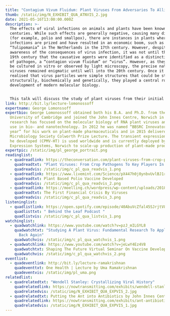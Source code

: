 ```yaml
---
title: "Contagium Vivum Fluidum: Plant Viruses From Adversaries To Allies"
thumb: /static/img/N_EXHIBIT_QUA_ATNVIS_2.jpg
date: 2021-05-16T13:00:00.000Z
description: >-
  The effects of viral infections on animals and plants have been known for
  centuries. While such effects are generally negative, causing many diseases
  (for example, polio and smallpox), there are instances in plants where virus
  infections are prized and have resulted in an economic boom, such as
  “Tulipomania” in The Netherlands in the 17th century. However, despite
  awareness of the consequences of virus infection, it was not until the late
  19th century that the causative agents were identified as a distinctive class
  of pathogen, a “contagion vivum fluidum” or “virus”. However, as they cannot
  be cultured in vitro or observed by light microscopy, the precise nature of
  viruses remained enigmatic until well into the 20th century. Once it was
  realised that virus particles were simple structures that could be studied
  structurally, biochemically and genetically, they played a central role in the
  development of modern molecular biology. 


  This talk will discuss the study of plant viruses from their initial characterisation as disease-causing organisms, through their role in our understanding of virus structures and genetics, to their current deployment for combatting animal diseases through the creation of novel vaccines, diagnostic reagents and anti-cancer therapies. We’ve come a long way since viruses were first recognised approximately 120 years ago!
link: http://bit.ly/lecture-lomonossoff
expertname: George Lomonssoff
expertbio: George Lomonossoff obtained both his B.A. and Ph.D. from the
  University of Cambridge and joined the John Innes Centre, Norwich in 1980. His
  research has focused on the molecular biology of RNA plant viruses and their
  use in bio- and nanotechnology. In 2012 he was named “BBSRC Innovator of the
  year” for his work on plant-made pharmaceuticals and in 2015 delivered the
  Microbiology Society Colworth Prize Lecture. The transient expression system
  he developed (CPMV-HT) is used worldwide and is currently deployed by Leaf
  Expression Systems, Norwich to scale-up production of plant-made products.
expertpic: /static/img/pl_george_portrait.png
readinglist:
  - quadreadlink: https://theconversation.com/plant-viruses-from-crop-pathogens-to-key-players-in-bio-nanotechnology-47235
    quadreadtxt: "Plant Viruses: From Crop Pathogens To Key Players In Bio-Nanotechnology"
    quadreadvis: /static/img/c_pl_qua_readvis_1.png
  - quadreadlink: https://www.livemint.com/Science/pX447h0j0ynbvUvlBJ1rZM/Plant-based-polio-vaccine-developed-scientists.html
    quadreadtxt: Plant Based Polio Vaccine Developed
    quadreadvis: /static/img/c_pl_qua_readvis_2.png
  - quadreadlink: https://moelling.ch/wordpress/wp-content/uploads/2018/01/Rev_Roum-_Tulipomania-3.pdf
    quadreadtxt: The First Financial Crisis By Viruses
    quadreadvis: /static/img/c_pl_qua_readvis_3.png
listeninglist:
  - quadlistlink: https://open.spotify.com/episode/40AbuVcZfal45SJrjtV8HL
    quadlisttxt: " Behind the Leaf Podcast "
    quadlistvis: /static/img/c_pl_qua_listvis_1.png
watchinglist:
  - quadwatchlink: https://www.youtube.com/watch?v=pzJ_mILGYL8
    quadwatchtxt: "Studying A Plant Virus: Fundamental Research To Application And
      Back Again"
    quadwatchvis: /static/img/c_pl_qua_watchvis_1.png
  - quadwatchlink: https://www.youtube.com/watch?v=jeLwY4Ez4V8
    quadwatchtxt: Shaping The Future Virtual Seminar On Vaccine Development
    quadwatchvis: /static/img/c_pl_qua_watchvis_2.png
eventlist:
  - quadeventlink: http://bit.ly/lecture-ramakrishnan
    quadeventtxt: One Health | Lecture by Uma Ramakrishnan
    quadeventvis: /static/img/pl_uma.png
relatedlist:
  - quadrelatedtxt: "Wendell Stanley: Crystallizing Viral History"
    quadrelatedlink: https://nowtransmitting.com/exhibits/wendell-stanley/
    quadrelatedvis: /static/img/N_EXHIBIT_QUA_EXPVIS_2.jpg
  - quadrelatedtxt: Putting the Ant into Antibiotics by John Innes Centre
    quadrelatedlink: https://nowtransmitting.com/exhibits/ant-antibiotics/
    quadrelatedvis: /static/img/N_EXHIBIT_QUA_EXPVIS_1.jpg
---
```

